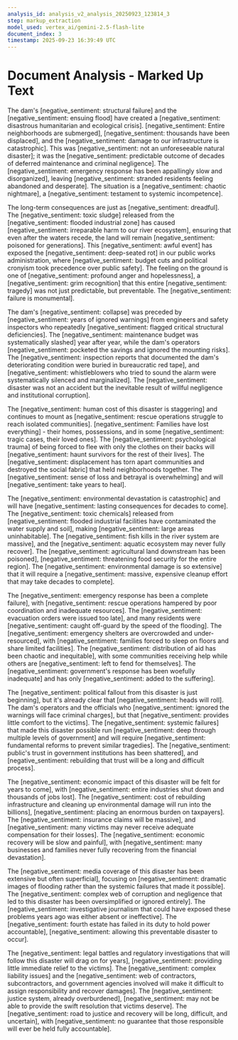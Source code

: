 ```yaml
---
analysis_id: analysis_v2_analysis_20250923_123814_3
step: markup_extraction
model_used: vertex_ai/gemini-2.5-flash-lite
document_index: 3
timestamp: 2025-09-23 16:39:49 UTC
---
```


# Document Analysis - Marked Up Text

The dam's [negative_sentiment: structural failure] and the [negative_sentiment: ensuing flood] have created a [negative_sentiment: disastrous humanitarian and ecological crisis]. [negative_sentiment: Entire neighborhoods are submerged], [negative_sentiment: thousands have been displaced], and the [negative_sentiment: damage to our infrastructure is catastrophic]. This was [negative_sentiment: not an unforeseeable natural disaster]; it was the [negative_sentiment: predictable outcome of decades of deferred maintenance and criminal negligence]. The [negative_sentiment: emergency response has been appallingly slow and disorganized], leaving [negative_sentiment: stranded residents feeling abandoned and desperate]. The situation is a [negative_sentiment: chaotic nightmare], a [negative_sentiment: testament to systemic incompetence].

The long-term consequences are just as [negative_sentiment: dreadful]. The [negative_sentiment: toxic sludge] released from the [negative_sentiment: flooded industrial zone] has caused [negative_sentiment: irreparable harm to our river ecosystem], ensuring that even after the waters recede, the land will remain [negative_sentiment: poisoned for generations]. This [negative_sentiment: awful event] has exposed the [negative_sentiment: deep-seated rot] in our public works administration, where [negative_sentiment: budget cuts and political cronyism took precedence over public safety]. The feeling on the ground is one of [negative_sentiment: profound anger and hopelessness], a [negative_sentiment: grim recognition] that this entire [negative_sentiment: tragedy] was not just predictable, but preventable. The [negative_sentiment: failure is monumental].

The dam's [negative_sentiment: collapse] was preceded by [negative_sentiment: years of ignored warnings] from engineers and safety inspectors who repeatedly [negative_sentiment: flagged critical structural deficiencies]. The [negative_sentiment: maintenance budget was systematically slashed] year after year, while the dam's operators [negative_sentiment: pocketed the savings and ignored the mounting risks]. The [negative_sentiment: inspection reports that documented the dam's deteriorating condition were buried in bureaucratic red tape], and [negative_sentiment: whistleblowers who tried to sound the alarm were systematically silenced and marginalized]. The [negative_sentiment: disaster was not an accident but the inevitable result of willful negligence and institutional corruption].

The [negative_sentiment: human cost of this disaster is staggering] and continues to mount as [negative_sentiment: rescue operations struggle to reach isolated communities]. [negative_sentiment: Families have lost everything] - their homes, possessions, and in some [negative_sentiment: tragic cases, their loved ones]. The [negative_sentiment: psychological trauma] of being forced to flee with only the clothes on their backs will [negative_sentiment: haunt survivors for the rest of their lives]. The [negative_sentiment: displacement has torn apart communities and destroyed the social fabric] that held neighborhoods together. The [negative_sentiment: sense of loss and betrayal is overwhelming] and will [negative_sentiment: take years to heal].

The [negative_sentiment: environmental devastation is catastrophic] and will have [negative_sentiment: lasting consequences for decades to come]. The [negative_sentiment: toxic chemicals] released from [negative_sentiment: flooded industrial facilities have contaminated the water supply and soil], making [negative_sentiment: large areas uninhabitable]. The [negative_sentiment: fish kills in the river system are massive], and the [negative_sentiment: aquatic ecosystem may never fully recover]. The [negative_sentiment: agricultural land downstream has been poisoned], [negative_sentiment: threatening food security for the entire region]. The [negative_sentiment: environmental damage is so extensive] that it will require a [negative_sentiment: massive, expensive cleanup effort that may take decades to complete].

The [negative_sentiment: emergency response has been a complete failure], with [negative_sentiment: rescue operations hampered by poor coordination and inadequate resources]. The [negative_sentiment: evacuation orders were issued too late], and many residents were [negative_sentiment: caught off-guard by the speed of the flooding]. The [negative_sentiment: emergency shelters are overcrowded and under-resourced], with [negative_sentiment: families forced to sleep on floors and share limited facilities]. The [negative_sentiment: distribution of aid has been chaotic and inequitable], with some communities receiving help while others are [negative_sentiment: left to fend for themselves]. The [negative_sentiment: government's response has been woefully inadequate] and has only [negative_sentiment: added to the suffering].

The [negative_sentiment: political fallout from this disaster is just beginning], but it's already clear that [negative_sentiment: heads will roll]. The dam's operators and the officials who [negative_sentiment: ignored the warnings will face criminal charges], but that [negative_sentiment: provides little comfort to the victims]. The [negative_sentiment: systemic failures] that made this disaster possible run [negative_sentiment: deep through multiple levels of government] and will require [negative_sentiment: fundamental reforms to prevent similar tragedies]. The [negative_sentiment: public's trust in government institutions has been shattered], and [negative_sentiment: rebuilding that trust will be a long and difficult process].

The [negative_sentiment: economic impact of this disaster will be felt for years to come], with [negative_sentiment: entire industries shut down and thousands of jobs lost]. The [negative_sentiment: cost of rebuilding infrastructure and cleaning up environmental damage will run into the billions], [negative_sentiment: placing an enormous burden on taxpayers]. The [negative_sentiment: insurance claims will be massive], and [negative_sentiment: many victims may never receive adequate compensation for their losses]. The [negative_sentiment: economic recovery will be slow and painful], with [negative_sentiment: many businesses and families never fully recovering from the financial devastation].

The [negative_sentiment: media coverage of this disaster has been extensive but often superficial], focusing on [negative_sentiment: dramatic images of flooding rather than the systemic failures that made it possible]. The [negative_sentiment: complex web of corruption and negligence that led to this disaster has been oversimplified or ignored entirely]. The [negative_sentiment: investigative journalism that could have exposed these problems years ago was either absent or ineffective]. The [negative_sentiment: fourth estate has failed in its duty to hold power accountable], [negative_sentiment: allowing this preventable disaster to occur].

The [negative_sentiment: legal battles and regulatory investigations that will follow this disaster will drag on for years], [negative_sentiment: providing little immediate relief to the victims]. The [negative_sentiment: complex liability issues] and the [negative_sentiment: web of contractors, subcontractors, and government agencies involved will make it difficult to assign responsibility and recover damages]. The [negative_sentiment: justice system, already overburdened], [negative_sentiment: may not be able to provide the swift resolution that victims deserve]. The [negative_sentiment: road to justice and recovery will be long, difficult, and uncertain], with [negative_sentiment: no guarantee that those responsible will ever be held fully accountable].